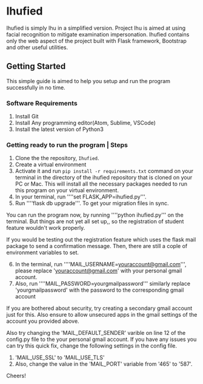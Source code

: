 # Ihufied
Ihufied is simply Ihu in a simplified version. Project Ihu is aimed at using facial recognition to mitigate examination impersonation. Ihufied contains only the web aspect of the project built with Flask framework, Bootstrap and other useful utilities.

## Getting Started
This simple guide is aimed to help you setup and run the program successfully in no time.

### Software Requirements
1. Install Git
2. Install Any programming editor(Atom, Sublime, VSCode)
3. Install the latest version of Python3

### Getting ready to run the program | Steps
1. Clone the the repository, `Ihufied`.
2. Create a virtual environment
3. Activate it and run ```pip install -r requirements.txt``` command on your terminal in the directory of the ihufied repository that is cloned on your PC or Mac. This will install all the necessary packages needed to run this program on your virtual environment.
4. In your terminal, run ''''set FLASK_APP=ihufied.py'''.
5. Run ''''flask db upgrade'''. To get your migration files in sync.

You can run the program now, by running ''''python ihufied.py''' on the terminal. But things are not yet all set up,, so the registration of student feature wouldn't work properly.

If you would be testing out the registration feature which uses the flask mail package to send a confirmation message. Then, there are still a cople of environment variables to set.

6. In the terminal, run ''''MAIL_USERNAME=youraccount@gmail.com''', please replace 'youraccount@gmail.com' with your personal gmail account.
7. Also, run ''''MAIL_PASSWORD=yourgmailpassword''' similarly replace 'yourgmailpassword' with the password to the corresponding gmail account

If you are bothered about security, try creating a secondary gmail account just for this. Also ensure to allow unsecured apps in the gmail settings of the account you provided above.

Also try changing the 'MAIL_DEFAULT_SENDER' varible on line 12 of the config.py file to the your personal gmail account. If you have any issues you can try this quick fix, change the following settings in the config file.
1. 'MAIL_USE_SSL' to 'MAIL_USE_TLS'
2. Also, change the value in the 'MAIL_PORT' variable from '465' to '587'.

Cheers!

